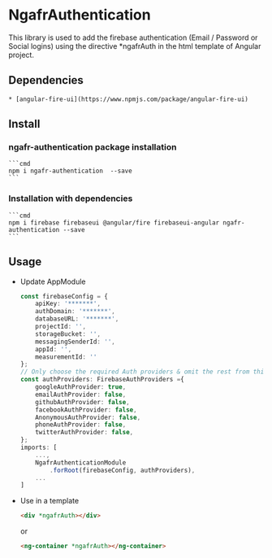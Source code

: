 # NgafrAuthentication

This library is used to add the firebase authentication (Email / Password or Social logins) using the directive *ngafrAuth in the html template of Angular project.

## Dependencies
    * [angular-fire-ui](https://www.npmjs.com/package/angular-fire-ui)

## Install
### ngafr-authentication package installation
    ```cmd
    npm i ngafr-authentication  --save
    ```
### Installation with dependencies
    ```cmd
    npm i firebase firebaseui @angular/fire firebaseui-angular ngafr-authentication --save
    ```

## Usage
* Update AppModule 
    ```ts
    const firebaseConfig = {
        apiKey: '*******',
        authDomain: '*******',
        databaseURL: '*******',
        projectId: '',
        storageBucket: '',
        messagingSenderId: '',
        appId: '',
        measurementId: ''
    };
    // Only choose the required Auth providers & omit the rest from this list
    const authProviders: FirebaseAuthProviders ={
        googleAuthProvider: true,
        emailAuthProvider: false,
        githubAuthProvider: false,
        facebookAuthProvider: false,
        AnonymousAuthProvider: false,
        phoneAuthProvider: false,
        twitterAuthProvider: false,
    };
    imports: [
        ...,
        NgafrAuthenticationModule
            .forRoot(firebaseConfig, authProviders),
        ...
    ]
    ```
* Use in a template
    ```html
    <div *ngafrAuth></div>
    ```
    or 
    ```html
    <ng-container *ngafrAuth></ng-container>
    ```
